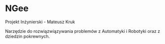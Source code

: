 # NGee
Projekt Inżynierski - Mateusz Kruk

Narzędzie do rozwiązwiązywania problemów z Automatyki i Robotyki oraz z dziedzin pokrewnych.
